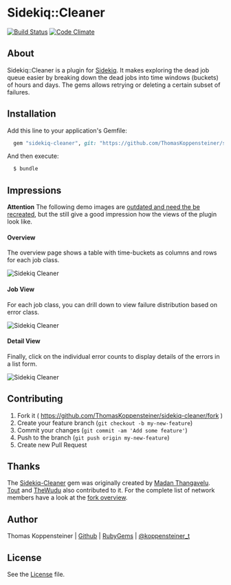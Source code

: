 # Sidekiq::Cleaner

[![Build Status](https://travis-ci.org/ThomasKoppensteiner/sidekiq-cleaner.svg?branch=master)](https://travis-ci.org/ThomasKoppensteiner/sidekiq-cleaner)
[![Code Climate](https://codeclimate.com/github/ThomasKoppensteiner/sidekiq-cleaner.svg)](https://codeclimate.com/github/ThomasKoppensteiner/sidekiq-cleaner)

## About

Sidekiq::Cleaner is a plugin for [Sidekiq](https://rubygems.org/gems/sidekiq).
It makes exploring the dead job queue easier
by breaking down the dead jobs into time windows (buckets) of hours and days.
The gems allows retrying or deleting a certain subset of failures.

## Installation

Add this line to your application's Gemfile:

````ruby
  gem "sidekiq-cleaner", git: "https://github.com/ThomasKoppensteiner/sidekiq-cleaner"
````

And then execute:
````sh
  $ bundle
````

<!-- Show, when released at rubygems -->
<!--
Or install it yourself as:

    $ gem install sidekiq-cleaner -->

## Impressions

**Attention** The following demo images are
[outdated and need the be recreated](https://github.com/ThomasKoppensteiner/sidekiq-cleaner/issues/2), but the still give a good impression how the views of the plugin look like.

#### Overview

The overview page shows a table with time-buckets as columns and rows for each job class.

![Sidekiq Cleaner](Demo1.png)

#### Job View

For each job class, you can drill down to view failure distribution based on
error class.

![Sidekiq Cleaner](Demo2.png)

#### Detail View
Finally, click on the individual error counts to display details of the
errors in a list form.

![Sidekiq Cleaner](Demo3.png)

## Contributing

1. Fork it ( https://github.com/ThomasKoppensteiner/sidekiq-cleaner/fork )
2. Create your feature branch (`git checkout -b my-new-feature`)
3. Commit your changes (`git commit -am 'Add some feature'`)
4. Push to the branch (`git push origin my-new-feature`)
5. Create new Pull Request

## Thanks

The [Sidekiq-Cleaner](https://github.com/HackingHabits/sidekiq-cleaner) gem was originally created by [Madan Thangavelu](https://github.com/HackingHabits).
[Tout](https://github.com/Tout/sidekiq-cleaner) and [TheWudu](https://github.com/TheWudu/sidekiq-cleaner) also contributed to it.
For the complete list of network members have a look at the [fork overview](https://github.com/ThomasKoppensteiner/sidekiq-cleaner/network/members).

## Author

Thomas Koppensteiner | [Github](https://github.com/ThomasKoppensteiner) | [RubyGems](https://rubygems.org/profiles/thomaskoppensteiner) | [@koppensteiner_t](https://twitter.com/koppensteiner_t)

## License

See the [License](https://github.com/ThomasKoppensteiner/sidekiq-cleaner/blob/master/LICENSE.txt) file.

